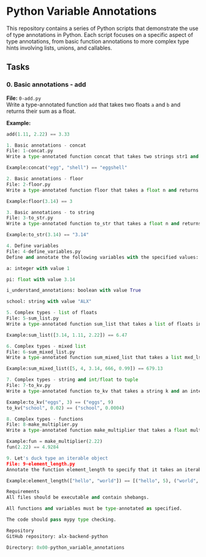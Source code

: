 # Python Variable Annotations

This repository contains a series of Python scripts that demonstrate the use of type annotations in Python. Each script focuses on a specific aspect of type annotations, from basic function annotations to more complex type hints involving lists, unions, and callables.

## Tasks

### 0. Basic annotations - add
**File:** `0-add.py`  
Write a type-annotated function `add` that takes two floats `a` and `b` and returns their sum as a float.

**Example:**
```python
add(1.11, 2.22) == 3.33

1. Basic annotations - concat
File: 1-concat.py
Write a type-annotated function concat that takes two strings str1 and str2 and returns their concatenation as a string.

Example:concat("egg", "shell") == "eggshell"

2. Basic annotations - floor
File: 2-floor.py
Write a type-annotated function floor that takes a float n and returns its floor as an integer.

Example:floor(3.14) == 3

3. Basic annotations - to string
File: 3-to_str.py
Write a type-annotated function to_str that takes a float n and returns its string representation.

Example:to_str(3.14) == "3.14"

4. Define variables
File: 4-define_variables.py
Define and annotate the following variables with the specified values:

a: integer with value 1

pi: float with value 3.14

i_understand_annotations: boolean with value True

school: string with value "ALX"

5. Complex types - list of floats
File: 5-sum_list.py
Write a type-annotated function sum_list that takes a list of floats input_list and returns their sum as a float.

Example:sum_list([3.14, 1.11, 2.22]) == 6.47

6. Complex types - mixed list
File: 6-sum_mixed_list.py
Write a type-annotated function sum_mixed_list that takes a list mxd_lst of integers and floats and returns their sum as a float.

Example:sum_mixed_list([5, 4, 3.14, 666, 0.99]) == 679.13

7. Complex types - string and int/float to tuple
File: 7-to_kv.py
Write a type-annotated function to_kv that takes a string k and an integer or float v and returns a tuple where the first element is k and the second element is v squared (as a float).

Example:to_kv("eggs", 3) == ("eggs", 9)
to_kv("school", 0.02) == ("school", 0.0004)

8. Complex types - functions
File: 8-make_multiplier.py
Write a type-annotated function make_multiplier that takes a float multiplier and returns a function that multiplies a float by multiplier.

Example:fun = make_multiplier(2.22)
fun(2.22) == 4.9284

9. Let's duck type an iterable object
File: 9-element_length.py
Annotate the function element_length to specify that it takes an iterable of sequences and returns a list of tuples where each tuple contains a sequence and its length.

Example:element_length(["hello", "world"]) == [("hello", 5), ("world", 5)]

Requirements
All files should be executable and contain shebangs.

All functions and variables must be type-annotated as specified.

The code should pass mypy type checking.

Repository
GitHub repository: alx-backend-python

Directory: 0x00-python_variable_annotations
